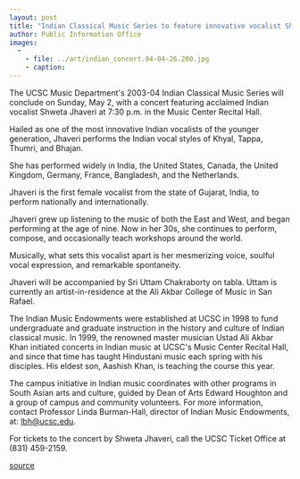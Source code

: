 ```yaml
---
layout: post
title: "Indian Classical Music Series to feature innovative vocalist Shweta Jhaveri in May 2 concert"
author: Public Information Office
images:
  -
    - file: ../art/indian_concert.04-04-26.200.jpg
    - caption: 
---
```


The UCSC Music Department's 2003-04 Indian Classical Music Series will conclude on Sunday, May 2, with a concert featuring acclaimed Indian vocalist Shweta Jhaveri at 7:30 p.m. in the Music Center Recital Hall.   

Hailed as one of the most innovative Indian vocalists of the younger generation, Jhaveri performs the Indian vocal styles of Khyal, Tappa, Thumri, and Bhajan.

She has performed widely in India, the United States, Canada, the United Kingdom, Germany, France, Bangladesh, and the Netherlands.

Jhaveri is the first female vocalist from the state of Gujarat, India, to perform nationally and internationally.  

Jhaveri grew up listening to the music of both the East and West, and began performing at the age of nine. Now in her 30s, she continues to perform, compose, and occasionally teach workshops around the world.

Musically, what sets this vocalist apart is her mesmerizing voice, soulful vocal expression, and remarkable spontaneity.  

Jhaveri will be accompanied by Sri Uttam Chakraborty on tabla. Uttam is currently an artist-in-residence at the Ali Akbar College of Music in San Rafael.  

The Indian Music Endowments were established at UCSC in 1998 to fund undergraduate and graduate instruction in the history and culture of Indian classical music. In 1999, the renowned master musician Ustad Ali Akbar Khan initiated concerts in Indian music at UCSC's Music Center Recital Hall, and since that time has taught Hindustani music each spring with his disciples. His eldest son, Aashish Khan, is teaching the course this year.  

The campus initiative in Indian music coordinates with other programs in South Asian arts and culture, guided by Dean of Arts Edward Houghton and a group of campus and community volunteers. For more information, contact Professor Linda Burman-Hall, director of Indian Music Endowments, at: [lbh@ucsc.edu][1].

For tickets to the concert by Shweta Jhaveri, call the UCSC Ticket Office at (831) 459-2159.

[1]: mailto:lbh@ucsc.edu

[source](http://www1.ucsc.edu/currents/03-04/04-26/concert.html "Permalink to concert")
